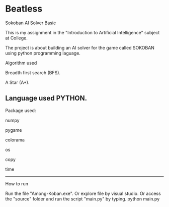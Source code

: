 # Beatless
Sokoban AI Solver Basic

This is my assignment in the "Introduction to Artificial Intelligence" subject at College.

The project is about building an AI solver for the game called SOKOBAN using python programming laguage.

Algorithm used

Breadth first search (BFS).

A Star (A*).

Language used 
PYTHON.
-------------------------

Package used:

numpy

pygame

colorama

os

copy

time

-------------------------
How to run 

Run the file "Among-Koban.exe".
Or explore file by visual studio.
Or access the "source" folder and run the script "main.py" by typing.
python main.py
